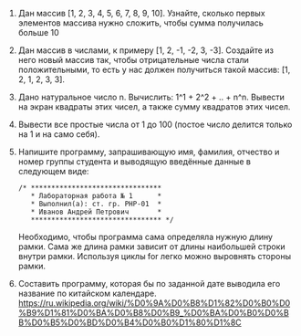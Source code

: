 1) Дан массив [1, 2, 3, 4, 5, 6, 7, 8, 9, 10]. Узнайте, сколько первых элементов массива нужно сложить, чтобы сумма получилась больше 10

1)  Дан массив в числами, к примеру [1, 2, -1, -2, 3, -3]. Создайте из него новый массив так, чтобы отрицательные числа стали положительными, то есть у нас должен получиться такой массив: [1, 2, 1, 2, 3, 3].

1) Дано натуральное число n. Вычислить: 1^1 + 2^2 + .. + n^n. Вывести на экран квадраты этих чисел, а также сумму квадратов этих чисел.

1) Вывести все простые числа от 1 до 100 (постое число делится только на 1 и на само себя).

1) Напишите программу, запрашивающую имя, фамилия, отчество и номер группы студента и выводящую введённые данные в следующем виде:
   ```
   /* ********************************
      * Лабораторная работа № 1      *
      * Выполнил(а): ст. гр. PHP-01  *
      * Иванов Андрей Петрович       *
      ******************************** */
   ```
   Необходимо, чтобы программа сама определяла нужную длину рамки. Сама же длина рамки зависит от длины наибольшей строки внутри рамки. Используя циклы for легко можно выровнять стороны рамки.


1) Составить программу, которая бы по заданной дате выводила его название по китайском календаре.
https://ru.wikipedia.org/wiki/%D0%9A%D0%B8%D1%82%D0%B0%D0%B9%D1%81%D0%BA%D0%B8%D0%B9_%D0%BA%D0%B0%D0%BB%D0%B5%D0%BD%D0%B4%D0%B0%D1%80%D1%8C